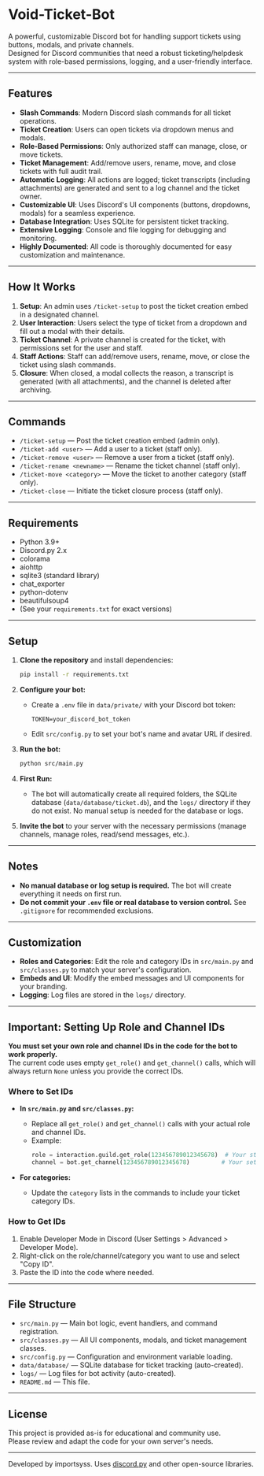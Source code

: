# Void-Ticket-Bot

A powerful, customizable Discord bot for handling support tickets using buttons, modals, and private channels.  
Designed for Discord communities that need a robust ticketing/helpdesk system with role-based permissions, logging, and a user-friendly interface.

---

## Features

- **Slash Commands**: Modern Discord slash commands for all ticket operations.
- **Ticket Creation**: Users can open tickets via dropdown menus and modals.
- **Role-Based Permissions**: Only authorized staff can manage, close, or move tickets.
- **Ticket Management**: Add/remove users, rename, move, and close tickets with full audit trail.
- **Automatic Logging**: All actions are logged; ticket transcripts (including attachments) are generated and sent to a log channel and the ticket owner.
- **Customizable UI**: Uses Discord's UI components (buttons, dropdowns, modals) for a seamless experience.
- **Database Integration**: Uses SQLite for persistent ticket tracking.
- **Extensive Logging**: Console and file logging for debugging and monitoring.
- **Highly Documented**: All code is thoroughly documented for easy customization and maintenance.

---

## How It Works

1. **Setup**: An admin uses `/ticket-setup` to post the ticket creation embed in a designated channel.
2. **User Interaction**: Users select the type of ticket from a dropdown and fill out a modal with their details.
3. **Ticket Channel**: A private channel is created for the ticket, with permissions set for the user and staff.
4. **Staff Actions**: Staff can add/remove users, rename, move, or close the ticket using slash commands.
5. **Closure**: When closed, a modal collects the reason, a transcript is generated (with all attachments), and the channel is deleted after archiving.

---

## Commands

- `/ticket-setup` — Post the ticket creation embed (admin only).
- `/ticket-add <user>` — Add a user to a ticket (staff only).
- `/ticket-remove <user>` — Remove a user from a ticket (staff only).
- `/ticket-rename <newname>` — Rename the ticket channel (staff only).
- `/ticket-move <category>` — Move the ticket to another category (staff only).
- `/ticket-close` — Initiate the ticket closure process (staff only).

---

## Requirements

- Python 3.9+
- Discord.py 2.x
- colorama
- aiohttp
- sqlite3 (standard library)
- chat_exporter
- python-dotenv
- beautifulsoup4
- (See your `requirements.txt` for exact versions)

---

## Setup

1. **Clone the repository** and install dependencies:
   ```bash
   pip install -r requirements.txt
   ```

2. **Configure your bot:**
   - Create a `.env` file in `data/private/` with your Discord bot token:
     ```
     TOKEN=your_discord_bot_token
     ```
   - Edit `src/config.py` to set your bot's name and avatar URL if desired.

3. **Run the bot:**
   ```bash
   python src/main.py
   ```

4. **First Run:**
   - The bot will automatically create all required folders, the SQLite database (`data/database/ticket.db`), and the `logs/` directory if they do not exist. No manual setup is needed for the database or logs.

5. **Invite the bot** to your server with the necessary permissions (manage channels, manage roles, read/send messages, etc.).

---

## Notes

- **No manual database or log setup is required.** The bot will create everything it needs on first run.
- **Do not commit your `.env` file or real database to version control.** See `.gitignore` for recommended exclusions.

---

## Customization

- **Roles and Categories**: Edit the role and category IDs in `src/main.py` and `src/classes.py` to match your server's configuration.
- **Embeds and UI**: Modify the embed messages and UI components for your branding.
- **Logging**: Log files are stored in the `logs/` directory.

---

## Important: Setting Up Role and Channel IDs

**You must set your own role and channel IDs in the code for the bot to work properly.**  
The current code uses empty `get_role()` and `get_channel()` calls, which will always return `None` unless you provide the correct IDs.

### Where to Set IDs

- **In `src/main.py` and `src/classes.py`:**  
  - Replace all `get_role()` and `get_channel()` calls with your actual role and channel IDs.
  - Example:  
    ```python
    role = interaction.guild.get_role(123456789012345678)  # Your staff role ID
    channel = bot.get_channel(123456789012345678)         # Your setup/log channel ID
    ```

- **For categories:**  
  - Update the `category` lists in the commands to include your ticket category IDs.

### How to Get IDs

1. Enable Developer Mode in Discord (User Settings > Advanced > Developer Mode).
2. Right-click on the role/channel/category you want to use and select "Copy ID".
3. Paste the ID into the code where needed.

---

## File Structure

- `src/main.py` — Main bot logic, event handlers, and command registration.
- `src/classes.py` — All UI components, modals, and ticket management classes.
- `src/config.py` — Configuration and environment variable loading.
- `data/database/` — SQLite database for ticket tracking (auto-created).
- `logs/` — Log files for bot activity (auto-created).
- `README.md` — This file.

---

## License

This project is provided as-is for educational and community use.  
Please review and adapt the code for your own server's needs.

---

Developed by importsyss.
Uses [discord.py](https://github.com/Rapptz/discord.py) and other open-source libraries.
